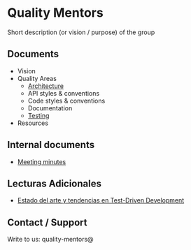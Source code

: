 # Quality Mentors

Short description (or vision / purpose) of the group

## Documents

- Vision
- Quality Areas
  - [Architecture](docs/architecture/index.md)
  - API styles & conventions
  - Code styles & conventions
  - Documentation
  - [Testing](docs/testing/index.md)
- Resources


## Internal documents

- [Meeting minutes](docs/internal/meeting-minutes/index.md)

## Lecturas Adicionales

- [Estado del arte y tendencias en  Test-Driven Development](http://web.fi.uba.ar/~cfontela/Fontela_EstadoDelArteTDD_UNLP_EIS.pdf)

## Contact / Support

Write to us: quality-mentors@
